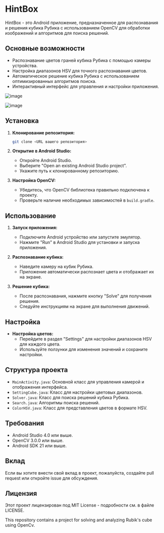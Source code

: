 # HintBox

HintBox - это Android приложение, предназначенное для распознавания и решения кубика Рубика с использованием OpenCV для обработки изображений и алгоритмов для поиска решений.

## Основные возможности

- Распознавание цветов граней кубика Рубика с помощью камеры устройства.
- Настройка диапазонов HSV для точного распознавания цветов.
- Автоматическое решение кубика Рубика с использованием оптимизированных алгоритмов поиска.
- Интерактивный интерфейс для управления и настройки приложения.


![image](https://github.com/bugemdai/HintBox/blob/master/openCVLibrary343/dynamic%20analysis%20cube.gif)

![image](https://github.com/bugemdai/HintBox/blob/master/openCVLibrary343/analysi2s.gif)

## Установка

1. **Клонирование репозитория:**

   ```bash
   git clone <URL вашего репозитория>
   ```

2. **Открытие в Android Studio:**

   - Откройте Android Studio.
   - Выберите "Open an existing Android Studio project".
   - Укажите путь к клонированному репозиторию.

3. **Настройка OpenCV:**

   - Убедитесь, что OpenCV библиотека правильно подключена к проекту.
   - Проверьте наличие необходимых зависимостей в `build.gradle`.

## Использование

1. **Запуск приложения:**

   - Подключите Android устройство или запустите эмулятор.
   - Нажмите "Run" в Android Studio для установки и запуска приложения.

2. **Распознавание кубика:**

   - Наведите камеру на кубик Рубика.
   - Приложение автоматически распознает цвета и отображает их на экране.

3. **Решение кубика:**

   - После распознавания, нажмите кнопку "Solve" для получения решения.
   - Следуйте инструкциям на экране для выполнения движений.

## Настройка

- **Настройка цветов:**
  - Перейдите в раздел "Settings" для настройки диапазонов HSV для каждого цвета.
  - Используйте ползунки для изменения значений и сохраните настройки.

## Структура проекта

- `MainActivity.java`: Основной класс для управления камерой и отображения интерфейса.
- `SettingCube.java`: Класс для настройки цветовых диапазонов.
- `Solver.java`: Класс для поиска решений кубика Рубика.
- `Search.java`: Алгоритмы поиска решений.
- `ColorHSV.java`: Класс для представления цветов в формате HSV.

## Требования

- Android Studio 4.0 или выше.
- OpenCV 3.0.0 или выше.
- Android SDK 21 или выше.

## Вклад

Если вы хотите внести свой вклад в проект, пожалуйста, создайте pull request или откройте issue для обсуждения.

## Лицензия

Этот проект лицензирован под MIT License - подробности см. в файле LICENSE.



This repository contains a project for solving and analyzing Rubik's cube using OpenCv.



